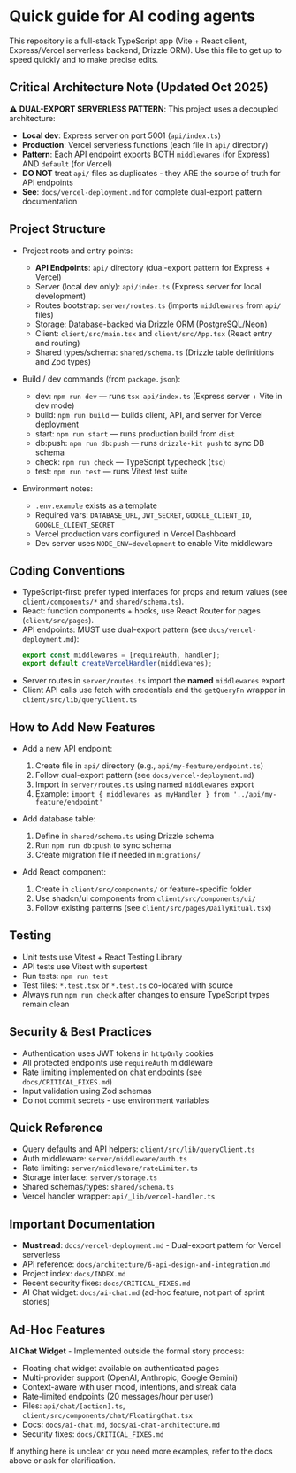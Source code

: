 <!-- Copilot instructions for AI coding agents working on Rbuddy-V1 -->
# Quick guide for AI coding agents

This repository is a full-stack TypeScript app (Vite + React client, Express/Vercel serverless backend, Drizzle ORM). Use this file to get up to speed quickly and to make precise edits.

## Critical Architecture Note (Updated Oct 2025)

⚠️ **DUAL-EXPORT SERVERLESS PATTERN**: This project uses a decoupled architecture:
- **Local dev**: Express server on port 5001 (`api/index.ts`)
- **Production**: Vercel serverless functions (each file in `api/` directory)
- **Pattern**: Each API endpoint exports BOTH `middlewares` (for Express) AND `default` (for Vercel)
- **DO NOT** treat `api/` files as duplicates - they ARE the source of truth for API endpoints
- **See**: `docs/vercel-deployment.md` for complete dual-export pattern documentation

## Project Structure

- Project roots and entry points:
  - **API Endpoints**: `api/` directory (dual-export pattern for Express + Vercel)
  - Server (local dev only): `api/index.ts` (Express server for local development)
  - Routes bootstrap: `server/routes.ts` (imports `middlewares` from `api/` files)
  - Storage: Database-backed via Drizzle ORM (PostgreSQL/Neon)
  - Client: `client/src/main.tsx` and `client/src/App.tsx` (React entry and routing)
  - Shared types/schema: `shared/schema.ts` (Drizzle table definitions and Zod types)

- Build / dev commands (from `package.json`):
  - dev: `npm run dev` — runs `tsx api/index.ts` (Express server + Vite in dev mode)
  - build: `npm run build` — builds client, API, and server for Vercel deployment
  - start: `npm run start` — runs production build from `dist`
  - db:push: `npm run db:push` — runs `drizzle-kit push` to sync DB schema
  - check: `npm run check` — TypeScript typecheck (`tsc`)
  - test: `npm run test` — runs Vitest test suite

- Environment notes:
  - `.env.example` exists as a template
  - Required vars: `DATABASE_URL`, `JWT_SECRET`, `GOOGLE_CLIENT_ID`, `GOOGLE_CLIENT_SECRET`
  - Vercel production vars configured in Vercel Dashboard
  - Dev server uses `NODE_ENV=development` to enable Vite middleware

## Coding Conventions

- TypeScript-first: prefer typed interfaces for props and return values (see `client/components/*` and `shared/schema.ts`).
- React: function components + hooks, use React Router for pages (`client/src/pages`).
- API endpoints: MUST use dual-export pattern (see `docs/vercel-deployment.md`):
  ```typescript
  export const middlewares = [requireAuth, handler];
  export default createVercelHandler(middlewares);
  ```
- Server routes in `server/routes.ts` import the **named** `middlewares` export
- Client API calls use fetch with credentials and the `getQueryFn` wrapper in `client/src/lib/queryClient.ts`

## How to Add New Features

- Add a new API endpoint:
  1. Create file in `api/` directory (e.g., `api/my-feature/endpoint.ts`)
  2. Follow dual-export pattern (see `docs/vercel-deployment.md`)
  3. Import in `server/routes.ts` using named `middlewares` export
  4. Example: `import { middlewares as myHandler } from '../api/my-feature/endpoint'`

- Add database table:
  1. Define in `shared/schema.ts` using Drizzle schema
  2. Run `npm run db:push` to sync schema
  3. Create migration file if needed in `migrations/`

- Add React component:
  1. Create in `client/src/components/` or feature-specific folder
  2. Use shadcn/ui components from `client/src/components/ui/`
  3. Follow existing patterns (see `client/src/pages/DailyRitual.tsx`)

## Testing

- Unit tests use Vitest + React Testing Library
- API tests use Vitest with supertest
- Run tests: `npm run test`
- Test files: `*.test.tsx` or `*.test.ts` co-located with source
- Always run `npm run check` after changes to ensure TypeScript types remain clean

## Security & Best Practices

- Authentication uses JWT tokens in `httpOnly` cookies
- All protected endpoints use `requireAuth` middleware
- Rate limiting implemented on chat endpoints (see `docs/CRITICAL_FIXES.md`)
- Input validation using Zod schemas
- Do not commit secrets - use environment variables

## Quick Reference

- Query defaults and API helpers: `client/src/lib/queryClient.ts`
- Auth middleware: `server/middleware/auth.ts`
- Rate limiting: `server/middleware/rateLimiter.ts`
- Storage interface: `server/storage.ts`
- Shared schemas/types: `shared/schema.ts`
- Vercel handler wrapper: `api/_lib/vercel-handler.ts`

## Important Documentation

- **Must read**: `docs/vercel-deployment.md` - Dual-export pattern for Vercel serverless
- API reference: `docs/architecture/6-api-design-and-integration.md`
- Project index: `docs/INDEX.md`
- Recent security fixes: `docs/CRITICAL_FIXES.md`
- AI Chat widget: `docs/ai-chat.md` (ad-hoc feature, not part of sprint stories)

## Ad-Hoc Features

**AI Chat Widget** - Implemented outside the formal story process:
- Floating chat widget available on authenticated pages
- Multi-provider support (OpenAI, Anthropic, Google Gemini)
- Context-aware with user mood, intentions, and streak data
- Rate-limited endpoints (20 messages/hour per user)
- Files: `api/chat/[action].ts`, `client/src/components/chat/FloatingChat.tsx`
- Docs: `docs/ai-chat.md`, `docs/ai-chat-architecture.md`
- Security fixes: `docs/CRITICAL_FIXES.md`

If anything here is unclear or you need more examples, refer to the docs above or ask for clarification.
